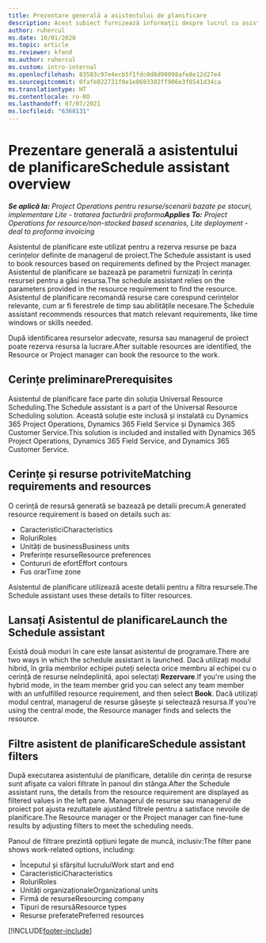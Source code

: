 ```yaml
---
title: Prezentare generală a asistentului de planificare
description: Acest subiect furnizează informații despre lucrul cu asistentul de planificare pentru a rezerva resurse.
author: ruhercul
ms.date: 10/01/2020
ms.topic: article
ms.reviewer: kfend
ms.author: ruhercul
ms.custom: intro-internal
ms.openlocfilehash: 83583c97e4ecb5f1fdc0d8d98098afe8e12d27e4
ms.sourcegitcommit: 0fafe022731f0e1e8693382ff906e3f8541d34ca
ms.translationtype: HT
ms.contentlocale: ro-RO
ms.lasthandoff: 07/07/2021
ms.locfileid: "6368131"
---
```

# <a name="schedule-assistant-overview"></a><span data-ttu-id="e62a8-103">Prezentare generală a asistentului de planificare</span><span class="sxs-lookup"><span data-stu-id="e62a8-103">Schedule assistant overview</span></span>

<span data-ttu-id="e62a8-104">_**Se aplică la:** Project Operations pentru resurse/scenarii bazate pe stocuri, implementare Lite - tratarea facturării proforma_</span><span class="sxs-lookup"><span data-stu-id="e62a8-104">_**Applies To:** Project Operations for resource/non-stocked based scenarios, Lite deployment - deal to proforma invoicing_</span></span>

<span data-ttu-id="e62a8-105">Asistentul de planificare este utilizat pentru a rezerva resurse pe baza cerințelor definite de managerul de proiect.</span><span class="sxs-lookup"><span data-stu-id="e62a8-105">The Schedule assistant is used to book resources based on requirements defined by the Project manager.</span></span> <span data-ttu-id="e62a8-106">Asistentul de planificare se bazează pe parametrii furnizați în cerința resursei pentru a găsi resursa.</span><span class="sxs-lookup"><span data-stu-id="e62a8-106">The schedule assistant relies on the parameters provided in the resource requirement to find the resource.</span></span> <span data-ttu-id="e62a8-107">Asistentul de planificare recomandă resurse care corespund cerințelor relevante, cum ar fi ferestrele de timp sau abilitățile necesare.</span><span class="sxs-lookup"><span data-stu-id="e62a8-107">The Schedule assistant recommends resources that match relevant requirements, like time windows or skills needed.</span></span>

<span data-ttu-id="e62a8-108">După identificarea resurselor adecvate, resursa sau managerul de proiect poate rezerva resursa la lucrare.</span><span class="sxs-lookup"><span data-stu-id="e62a8-108">After suitable resources are identified, the Resource or Project manager can book the resource to the work.</span></span>

## <a name="prerequisites"></a><span data-ttu-id="e62a8-109">Cerințe preliminare</span><span class="sxs-lookup"><span data-stu-id="e62a8-109">Prerequisites</span></span>

<span data-ttu-id="e62a8-110">Asistentul de planificare face parte din soluția Universal Resource Scheduling.</span><span class="sxs-lookup"><span data-stu-id="e62a8-110">The Schedule assistant is a part of the Universal Resource Scheduling solution.</span></span> <span data-ttu-id="e62a8-111">Această soluție este inclusă și instalată cu Dynamics 365 Project Operations, Dynamics 365 Field Service și Dynamics 365 Customer Service.</span><span class="sxs-lookup"><span data-stu-id="e62a8-111">This solution is included and installed with Dynamics 365 Project Operations, Dynamics 365 Field Service, and Dynamics 365 Customer Service.</span></span>

## <a name="matching-requirements-and-resources"></a><span data-ttu-id="e62a8-112">Cerințe și resurse potrivite</span><span class="sxs-lookup"><span data-stu-id="e62a8-112">Matching requirements and resources</span></span>

<span data-ttu-id="e62a8-113">O cerință de resursă generată se bazează pe detalii precum:</span><span class="sxs-lookup"><span data-stu-id="e62a8-113">A generated resource requirement is based on details such as:</span></span>

-   <span data-ttu-id="e62a8-114">Caracteristici</span><span class="sxs-lookup"><span data-stu-id="e62a8-114">Characteristics</span></span>
-   <span data-ttu-id="e62a8-115">Roluri</span><span class="sxs-lookup"><span data-stu-id="e62a8-115">Roles</span></span>
-   <span data-ttu-id="e62a8-116">Unități de business</span><span class="sxs-lookup"><span data-stu-id="e62a8-116">Business units</span></span>
-   <span data-ttu-id="e62a8-117">Preferințe resurse</span><span class="sxs-lookup"><span data-stu-id="e62a8-117">Resource preferences</span></span>
-   <span data-ttu-id="e62a8-118">Contururi de efort</span><span class="sxs-lookup"><span data-stu-id="e62a8-118">Effort contours</span></span>
-   <span data-ttu-id="e62a8-119">Fus orar</span><span class="sxs-lookup"><span data-stu-id="e62a8-119">Time zone</span></span>

<span data-ttu-id="e62a8-120">Asistentul de planificare utilizează aceste detalii pentru a filtra resursele.</span><span class="sxs-lookup"><span data-stu-id="e62a8-120">The Schedule assistant uses these details to filter resources.</span></span>

## <a name="launch-the-schedule-assistant"></a><span data-ttu-id="e62a8-121">Lansați Asistentul de planificare</span><span class="sxs-lookup"><span data-stu-id="e62a8-121">Launch the Schedule assistant</span></span>

<span data-ttu-id="e62a8-122">Există două moduri în care este lansat asistentul de programare.</span><span class="sxs-lookup"><span data-stu-id="e62a8-122">There are two ways in which the schedule assistant is launched.</span></span> <span data-ttu-id="e62a8-123">Dacă utilizați modul hibrid, în grila membrilor echipei puteți selecta orice membru al echipei cu o cerință de resurse neîndeplinită, apoi selectați **Rezervare**.</span><span class="sxs-lookup"><span data-stu-id="e62a8-123">If you're using the hybrid mode, in the team member grid you can select any team member with an unfulfilled resource requirement, and then select **Book**.</span></span> <span data-ttu-id="e62a8-124">Dacă utilizați modul central, managerul de resurse găsește și selectează resursa.</span><span class="sxs-lookup"><span data-stu-id="e62a8-124">If you're using the central mode, the Resource manager finds and selects the resource.</span></span>

## <a name="schedule-assistant-filters"></a><span data-ttu-id="e62a8-125">Filtre asistent de planificare</span><span class="sxs-lookup"><span data-stu-id="e62a8-125">Schedule assistant filters</span></span>

<span data-ttu-id="e62a8-126">După executarea asistentului de planificare, detaliile din cerința de resurse sunt afișate ca valori filtrate în panoul din stânga.</span><span class="sxs-lookup"><span data-stu-id="e62a8-126">After the Schedule assistant runs, the details from the resource requirement are displayed as filtered values in the left pane.</span></span> <span data-ttu-id="e62a8-127">Managerul de resurse sau managerul de proiect pot ajusta rezultatele ajustând filtrele pentru a satisface nevoile de planificare.</span><span class="sxs-lookup"><span data-stu-id="e62a8-127">The Resource manager or the Project manager can fine-tune results by adjusting filters to meet the scheduling needs.</span></span>

<span data-ttu-id="e62a8-128">Panoul de filtrare prezintă opțiuni legate de muncă, inclusiv:</span><span class="sxs-lookup"><span data-stu-id="e62a8-128">The filter pane shows work-related options, including:</span></span>

-   <span data-ttu-id="e62a8-129">Începutul și sfârșitul lucrului</span><span class="sxs-lookup"><span data-stu-id="e62a8-129">Work start and end</span></span>
-   <span data-ttu-id="e62a8-130">Caracteristici</span><span class="sxs-lookup"><span data-stu-id="e62a8-130">Characteristics</span></span>
-   <span data-ttu-id="e62a8-131">Roluri</span><span class="sxs-lookup"><span data-stu-id="e62a8-131">Roles</span></span>
-   <span data-ttu-id="e62a8-132">Unități organizaționale</span><span class="sxs-lookup"><span data-stu-id="e62a8-132">Organizational units</span></span>
-   <span data-ttu-id="e62a8-133">Firmă de resurse</span><span class="sxs-lookup"><span data-stu-id="e62a8-133">Resourcing company</span></span>
-   <span data-ttu-id="e62a8-134">Tipuri de resursă</span><span class="sxs-lookup"><span data-stu-id="e62a8-134">Resource types</span></span>
-   <span data-ttu-id="e62a8-135">Resurse preferate</span><span class="sxs-lookup"><span data-stu-id="e62a8-135">Preferred resources</span></span>


[!INCLUDE[footer-include](../includes/footer-banner.md)]